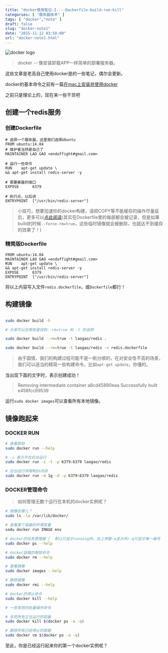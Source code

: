 ```yaml
---
title: "docker使用笔记-I----Dockerfile-build-run-kill"
categories: [ "服务器技术" ]
tags: [ "docker","note" ]
draft: false
slug: "docker-note1"
date: "2015-11-12 03:58:00"
url: "docker-note1.html"
---
```


![docker logo][1]

> docker -- 像安装卸载APP一样简单的部署服务器。


这些文章是老高自己使用docker是的一些笔记，偶尔会更新。

<!--more-->


docker的基本命令之前有一篇[在mac上安装并使用docker][2]

之前只是理论上的，现在来一些干货吧

## 创建一个redis服务

### 创建Dockerfile

```docker
# 选择一个服务器，这里我们选择Ubuntu
FROM ubuntu:14.04
# 维护者当然是自己了
MAINTAINER LAO GAO <endoffight#gmail.com>

# 运行一些命令
RUN    apt-get update \
&& apt-get install redis-server -y

# 需要暴露的端口
EXPOSE      6379

# 执行点，以后讲
ENTRYPOINT  ["/usr/bin/redis-server"]
```

> 小技巧，想要加速你的docker构建，请把COPY等不能缓存的操作尽量延后，更多可以[点此阅读][3](其实在Dockerfile里的每部都会被记录，但是如果build的时候`--force-rm=true`，这些临时镜像就会被删除，也就达不到缓存的效果了！)

### 精简版Dockerfile

```docker
FROM ubuntu:14.04
MAINTAINER LAO GAO <endoffight#gmail.com>
RUN    apt-get update \
&& apt-get install redis-server -y
EXPOSE      6379
ENTRYPOINT  ["/usr/bin/redis-server"]
```

将以上内容写入文件`redis.dockerfile`，或`Dockerfile`都行！

## 构建镜像

```bash

sudo docker build -h

# 大家可以在帮助里找到--rm=true 和 -t 的说明

sudo docker build --rm=true -t laogao/redis .

sudo docker build --rm=true -t laogao/redis -< redis.dockerfile
```

> 由于国情，我们的构建过程可能不是一帆分顺的，在对安全性不高的场景，我们可以适当的精简一些构建命令，比如`apt-get update`，你懂的。

当出现下面的文字时，表示创建成功！

> Removing intermediate container a8cd45890eaa
> Successfully built e458fcc69539

运行`sudo docker images`可以查看所有本地镜像。

## 镜像跑起来

### DOCKER RUN

```bash
# 查看帮助
sudo docker run --help

# -i 表示不在后台运行
sudo docker run -i -t -p 6379:6379 laogao/redis

# 后台运行并限制1G内存
sudo docker run -m 1g -d -p 6379:6379 laogao/redis
```

### DOCKER管理命令

> 如何管理无数个运行在本机的docker实例呢？

```bash
# 镜像在哪儿？
sudo ls -la /var/lib/docker/

# 查看某个容器的环境变量
sodu docker run IMAGE env

# docker的任务管理器 /  默认只显示running的，加上参数-a显示所/-q只显示唯一编号
sudo docker ps --help

# docker容器的删除命令
sudo docker rm --help

# 查看镜像
sudo docker images --help

# 删除镜像
sudo docker rmi --help

# docker的停止命令
sudo docker kill --help

# 一些常用的批量操作命令

# 杀死所有正在运行的容器
sudo docker kill $(docker ps -a -q)

# 删除所有已经停止的容器
sudo docker rm $(docker ps -a -q)
```

至此，你是已经运行起来你的第一个docker实例呢？


  [1]: https://blog.phpgao.com/usr/uploads/2015/11/2256355596.png
  [2]: https://blog.phpgao.com/docker_on_mac.html
  [3]: http://tuxknight-notes.readthedocs.org/en/latest/docker/dockerfile_best_practices_take.html#id1